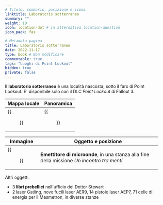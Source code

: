 ```yaml
---
# Titolo, sommario, posizione e icona
linktitle: Laboratorio sotterraneo
summary: ""
weight: 10
icon: location-dot # in alternativa location-question
icon_pack: fas

# Metadata pagina
title: Laboratorio sotterraneo
date: 2022-11-17
type: book # Non modificare
commentable: true
tags: "Luoghi di Point Lookout"
hidden: true
private: false 
---
```


<div class="fo3">

Il **laboratorio sotterraneo** è una località nascosta, sotto il faro di Point Lookout. E' disponibile solo con il DLC *Point Lookout* di Fallout 3.

| Mappa locale                      | Panoramica                          |
| --------------------------------- | ----------------------------------- |
| {{<figure src="fo3/PL_Lighthouse_local_map.webp">}}| {{<figure src="fo3/St_Aubin_medical_facility.webp">}}|

| Immagine                                | Oggetto e posizione                                                                         |
| --------------------------------------- | ------------------------------------------------------------------------------------------- |
| {{<figure src="fo3/Fo3PL_Lighthouse_weapon_stash.webp">}}| **Emettitore di microonde**, in una stanza alla fine della missione *Un incontro tra menti* |


Altri oggetti:
- 3 **libri prebellici** nell'ufficio del Dottor Stewart
- 2 laser Gatling, nove fucili laser AER9, 14 pistole laser AEP7, 71 celle di energia per il Mesmetron, in diverse stanze 

</div>